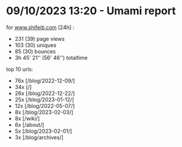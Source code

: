# 09/10/2023 13:20 - Umami report
for www.shifeiti.com [24h] :

 - 231 (39) page views
 - 103 (30) uniques
 - 85 (30) bounces
 - 3h 45' 21'' (56' 46'') totaltime


top 10 urls:
 - 76x [/blog/2022-12-09/]
 - 34x [/]
 - 26x [/blog/2022-12-22/]
 - 25x [/blog/2023-01-12/]
 - 12x [/blog/2022-05-07/]
 - 8x [/blog/2023-02-03/]
 - 8x [/wiki/]
 - 6x [/about/]
 - 5x [/blog/2023-02-01/]
 - 3x [/blog/archives/]


